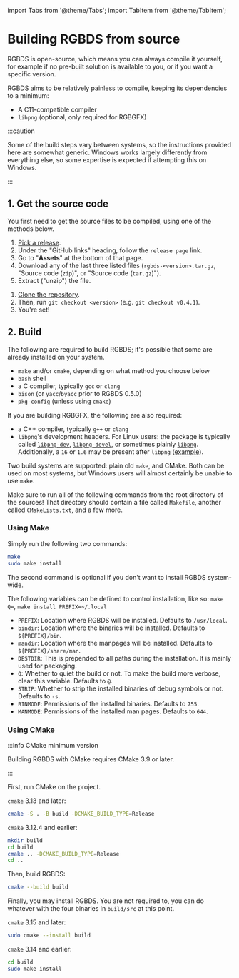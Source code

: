 
import Tabs from '@theme/Tabs';
import TabItem from '@theme/TabItem';

# Building RGBDS from source

RGBDS is open-source, which means you can always compile it yourself, for example if no pre-built solution is available to you, or if you want a specific version.

RGBDS aims to be relatively painless to compile, keeping its dependencies to a minimum:
- A C11-compatible compiler
- `libpng` (optional, only required for RGBGFX)

:::caution

Some of the build steps vary between systems, so the instructions provided here are somewhat generic.
Windows works largely differently from everything else, so some expertise is expected if attempting this on Windows.

:::

## 1. Get the source code

You first need to get the source files to be compiled, using one of the methods below.

<Tabs>
<TabItem value="snapshot" label="Downloading source snapshots">

1. [Pick a release](/docs).
2. Under the "GitHub links" heading, follow the `release page` link.
3. Go to "**Assets**" at the bottom of that page.
4. Download any of the last three listed files (`rgbds-<version>.tar.gz`, "Source code (`zip`)", or "Source code (`tar.gz`)").
5. Extract ("unzip") the file.

</TabItem>
<TabItem value="git" label="Using Git">

1. [Clone the repository](https://docs.github.com/en/github/creating-cloning-and-archiving-repositories/cloning-a-repository).
2. Then, run `git checkout <version>` (e.g. `git checkout v0.4.1`).
3. You're set!

</TabItem>
</Tabs>

## 2. Build

The following are required to build RGBDS; it's possible that some are already installed on your system.

 - `make` and/or `cmake`, depending on what method you choose below
 - `bash` shell
 - a C compiler, typically `gcc` or `clang`
 - `bison` (or `yacc`/`byacc` prior to RGBDS 0.5.0)
 - `pkg-config` (unless using `cmake`)

If you are building RGBGFX, the following are also required:

 - a C++ compiler, typically `g++` or `clang`
 - `libpng`'s development headers. For Linux users: the package is typically called [`libpng-dev`](https://packages.ubuntu.com/focal/libpng-dev), [`libpng-devel`](https://software.opensuse.org/package/libpng16-devel-64bit), or sometimes plainly [`libpng`](https://www.archlinux.org/packages/extra/x86_64/libpng/). Additionally, a `16` or `1.6` may be present after `libpng` ([example](https://tracker.debian.org/pkg/libpng1.6)).

Two build systems are supported: plain old `make`, and CMake.
Both can be used on most systems, but Windows users will almost certainly be unable to use `make`.

Make sure to run all of the following commands from the root directory of the sources!
That directory should contain a file called `Makefile`, another called `CMakeLists.txt`, and a few more.

### Using Make

Simply run the following two commands:

```bash
make
sudo make install
```

The second command is optional if you don't want to install RGBDS system-wide.

The following variables can be defined to control installation, like so: `make Q=`, `make install PREFIX=~/.local`

 - `PREFIX`: Location where RGBDS will be installed. Defaults to `/usr/local`.
 - `bindir`: Location where the binaries will be installed. Defaults to `${PREFIX}/bin`.
 - `mandir`: Location where the manpages will be installed. Defaults to `${PREFIX}/share/man`.
 - `DESTDIR`: This is prepended to all paths during the installation. It is mainly used for packaging.
 - `Q`: Whether to quiet the build or not. To make the build more verbose, clear this variable. Defaults to `@`.
 - `STRIP`: Whether to strip the installed binaries of debug symbols or not. Defaults to `-s`.
 - `BINMODE`: Permissions of the installed binaries. Defaults to `755`.
 - `MANMODE`: Permissions of the installed man pages. Defaults to `644`.

### Using CMake

:::info CMake minimum version

Building RGBDS with CMake requires CMake 3.9 or later.

:::

First, run CMake on the project.

`cmake` 3.13 and later:
```bash
cmake -S . -B build -DCMAKE_BUILD_TYPE=Release
```

`cmake` 3.12.4 and earlier:
```bash
mkdir build
cd build
cmake .. -DCMAKE_BUILD_TYPE=Release
cd ..
```

Then, build RGBDS:

```bash
cmake --build build
```

Finally, you may install RGBDS.
You are not required to, you can do whatever with the four binaries in `build/src` at this point.

`cmake` 3.15 and later:

```bash
sudo cmake --install build
```

`cmake` 3.14 and earlier:

```bash
cd build
sudo make install
```
